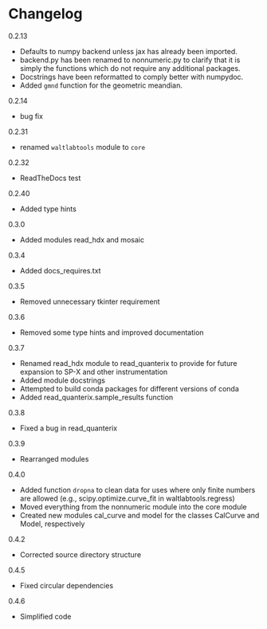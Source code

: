 Changelog
=========

0.2.13
 - Defaults to numpy backend unless jax has already been imported.
 - backend.py has been renamed to nonnumeric.py to clarify that it is
   simply the functions which do not require any additional packages.
 - Docstrings have been reformatted to comply better with numpydoc.
 - Added `gmnd` function for the geometric meandian.

0.2.14
 - bug fix

0.2.31
 - renamed `waltlabtools` module to `core`

0.2.32
 - ReadTheDocs test

0.2.40
 - Added type hints

0.3.0
 - Added modules read_hdx and mosaic

0.3.4
 - Added docs_requires.txt

0.3.5
 - Removed unnecessary tkinter requirement

0.3.6
 - Removed some type hints and improved documentation

0.3.7
 - Renamed read_hdx module to read_quanterix to provide for future
   expansion to SP-X and other instrumentation
 - Added module docstrings
 - Attempted to build conda packages for different versions of conda
 - Added read_quanterix.sample_results function

0.3.8
 - Fixed a bug in read_quanterix

0.3.9
 - Rearranged modules

0.4.0
 - Added function `dropna` to clean data for uses where only finite
   numbers are allowed (e.g., scipy.optimize.curve_fit in
   waltlabtools.regress)
 - Moved everything from the nonnumeric module into the core module
 - Created new modules cal_curve and model for the classes CalCurve and
   Model, respectively

0.4.2
 - Corrected source directory structure

0.4.5
 - Fixed circular dependencies

0.4.6
 - Simplified code